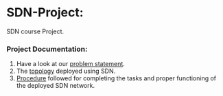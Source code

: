 # SDN-Project:

SDN course Project. 

### Project Documentation:
1. Have a look at our [problem statement](https://github.com/shreyakupadhyay/SDN-Project/blob/master/ProblemStatement.md).
2. The [topology](https://github.com/shreyakupadhyay/SDN-Project/blob/master/Topology.md) deployed using SDN.
3. [Procedure](https://github.com/shreyakupadhyay/SDN-Project/blob/master/NetworkSetup.md) followed for completing the tasks and proper functioning of the deployed SDN network.










